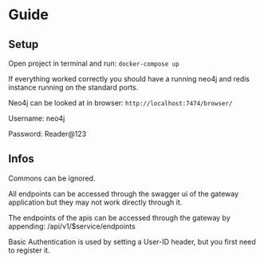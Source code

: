 # Guide

## Setup

Open project in terminal and run: ```docker-compose up```

If everything worked correctly you should have a running neo4j and redis instance running on the standard ports.

Neo4j can be looked at in browser: ```http://localhost:7474/browser/```

Username: neo4j

Password: Reader@123


## Infos

Commons can be ignored.

All endpoints can be accessed through the swagger ui of the gateway application but they may not work directly through it.

The endpoints of the apis can be accessed through the gateway by appending: /api/v1/$service/endpoints

Basic Authentication is used by setting a User-ID header, but you first need to register it.